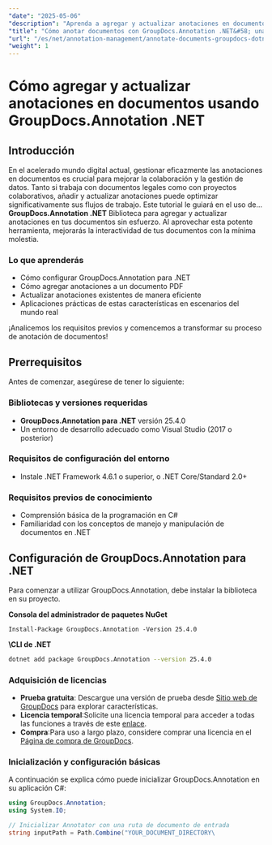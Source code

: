 ```yaml
---
"date": "2025-05-06"
"description": "Aprenda a agregar y actualizar anotaciones en documentos de forma eficiente con GroupDocs.Annotation .NET. Mejore la colaboración y la gestión de documentos con esta guía paso a paso."
"title": "Cómo anotar documentos con GroupDocs.Annotation .NET&#58; una guía completa"
"url": "/es/net/annotation-management/annotate-documents-groupdocs-dotnet/"
"weight": 1
---
```


# Cómo agregar y actualizar anotaciones en documentos usando GroupDocs.Annotation .NET

## Introducción
En el acelerado mundo digital actual, gestionar eficazmente las anotaciones en documentos es crucial para mejorar la colaboración y la gestión de datos. Tanto si trabaja con documentos legales como con proyectos colaborativos, añadir y actualizar anotaciones puede optimizar significativamente sus flujos de trabajo. Este tutorial le guiará en el uso de... **GroupDocs.Annotation .NET** Biblioteca para agregar y actualizar anotaciones en tus documentos sin esfuerzo. Al aprovechar esta potente herramienta, mejorarás la interactividad de tus documentos con la mínima molestia.

### Lo que aprenderás
- Cómo configurar GroupDocs.Annotation para .NET
- Cómo agregar anotaciones a un documento PDF
- Actualizar anotaciones existentes de manera eficiente
- Aplicaciones prácticas de estas características en escenarios del mundo real

¡Analicemos los requisitos previos y comencemos a transformar su proceso de anotación de documentos!

## Prerrequisitos
Antes de comenzar, asegúrese de tener lo siguiente:

### Bibliotecas y versiones requeridas
- **GroupDocs.Annotation para .NET** versión 25.4.0
- Un entorno de desarrollo adecuado como Visual Studio (2017 o posterior)

### Requisitos de configuración del entorno
- Instale .NET Framework 4.6.1 o superior, o .NET Core/Standard 2.0+
  
### Requisitos previos de conocimiento
- Comprensión básica de la programación en C#
- Familiaridad con los conceptos de manejo y manipulación de documentos en .NET

## Configuración de GroupDocs.Annotation para .NET
Para comenzar a utilizar GroupDocs.Annotation, debe instalar la biblioteca en su proyecto.

**Consola del administrador de paquetes NuGet**
```shell
Install-Package GroupDocs.Annotation -Version 25.4.0
```

**\CLI de .NET**
```bash
dotnet add package GroupDocs.Annotation --version 25.4.0
```

### Adquisición de licencias
- **Prueba gratuita**: Descargue una versión de prueba desde [Sitio web de GroupDocs](https://releases.groupdocs.com/annotation/net/) para explorar características.
- **Licencia temporal**:Solicite una licencia temporal para acceder a todas las funciones a través de este [enlace](https://purchase.groupdocs.com/temporary-license/).
- **Compra**:Para uso a largo plazo, considere comprar una licencia en el [Página de compra de GroupDocs](https://purchase.groupdocs.com/buy).

### Inicialización y configuración básicas
A continuación se explica cómo puede inicializar GroupDocs.Annotation en su aplicación C#:
```csharp
using GroupDocs.Annotation;
using System.IO;

// Inicializar Annotator con una ruta de documento de entrada
string inputPath = Path.Combine("YOUR_DOCUMENT_DIRECTORY\